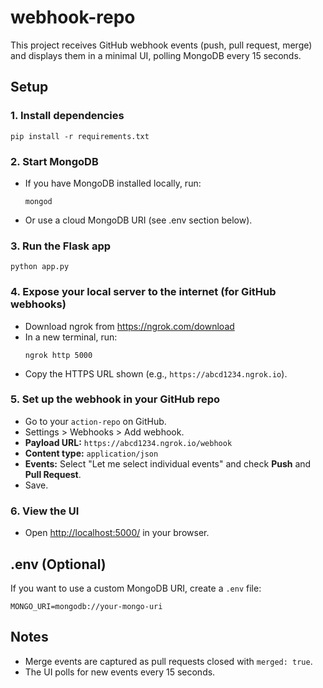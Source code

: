 # webhook-repo

This project receives GitHub webhook events (push, pull request, merge) and displays them in a minimal UI, polling MongoDB every 15 seconds.

## Setup

### 1. Install dependencies

```
pip install -r requirements.txt
```

### 2. Start MongoDB

- If you have MongoDB installed locally, run:
  ```
  mongod
  ```
- Or use a cloud MongoDB URI (see .env section below).

### 3. Run the Flask app

```
python app.py
```

### 4. Expose your local server to the internet (for GitHub webhooks)

- Download ngrok from https://ngrok.com/download
- In a new terminal, run:
  ```
  ngrok http 5000
  ```
- Copy the HTTPS URL shown (e.g., `https://abcd1234.ngrok.io`).

### 5. Set up the webhook in your GitHub repo

- Go to your `action-repo` on GitHub.
- Settings > Webhooks > Add webhook.
- **Payload URL:** `https://abcd1234.ngrok.io/webhook`
- **Content type:** `application/json`
- **Events:** Select "Let me select individual events" and check **Push** and **Pull Request**.
- Save.

### 6. View the UI

- Open [http://localhost:5000/](http://localhost:5000/) in your browser.

## .env (Optional)

If you want to use a custom MongoDB URI, create a `.env` file:

```
MONGO_URI=mongodb://your-mongo-uri
```

## Notes

- Merge events are captured as pull requests closed with `merged: true`.
- The UI polls for new events every 15 seconds.
